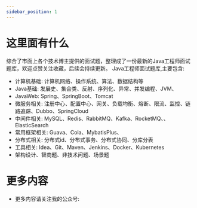 ```yaml
---
sidebar_position: 1
---
```


# 这里面有什么
综合了市面上各个技术博主提供的面试题，整理成了一份最新的Java工程师面试题库，欢迎点赞关注收藏，后续会持续更新。
Java工程师面试题库,主要包含:
- 计算机基础: 计算机网络、操作系统、算法、数据结构等
- Java基础: 发展史、集合类、反射、序列化、异常、并发编程、JVM、
- JavaWeb: Spring、SpringBoot、Tomcat
- 微服务相关: 注册中心、配置中心、网关、负载均衡、熔断、限流、监控、链路追踪、Dubbo、SpringCloud
- 中间件相关: MySQL、Redis、RabbitMQ、Kafka、RocketMQ、、ElasticSearch
- 常用框架相关: Guava、Cola、MybatisPlus、
- 分布式相关: 分布式id、分布式事务、分布式协同、分库分表
- 工具相关: Idea、Git、Maven、Jenkins、Docker、Kubernetes
- 架构设计、智商题、非技术问题、场景题


# 更多内容
- 更多内容请关注我的公众号: 
